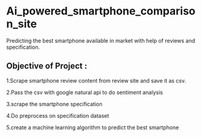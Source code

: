 # Ai_powered_smartphone_comparison_site
Predicting the best smartphone available in market with help of reviews and specification.

## Objective of Project : 
1.Scrape smartphone review content from review site and save it as csv.

2.Pass the csv with google natural api to do sentiment analysis

3.scrape the smartphone specification 

4.Do preprocess on specification dataset 

5.create a machine learning algorithm to predict the best smartphone
